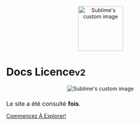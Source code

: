 <br>
<br>

<p align="center">
  <img src="fr/FrenchAssets/frv2.png" width="120" height="120" alt="Sublime's custom image"/>
</p>

# Docs Licence<small>v2</small>


 <p align="center">
  <img src="fr/FrenchAssets/finalstuff.png" alt="Sublime's custom image"/>
</p>
<h1 style="font-weight: 400;font-size: 16px;">Le site a été consulté <b><span id="visits"></span> fois</b>.</h1>

[Commencez À Explorer!](README.md)

